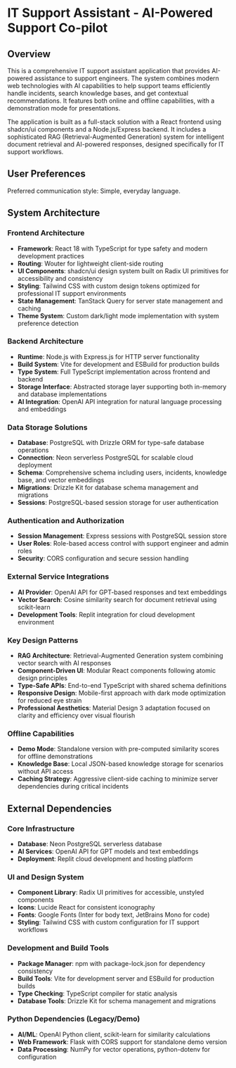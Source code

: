 # IT Support Assistant - AI-Powered Support Co-pilot

## Overview

This is a comprehensive IT support assistant application that provides AI-powered assistance to support engineers. The system combines modern web technologies with AI capabilities to help support teams efficiently handle incidents, search knowledge bases, and get contextual recommendations. It features both online and offline capabilities, with a demonstration mode for presentations.

The application is built as a full-stack solution with a React frontend using shadcn/ui components and a Node.js/Express backend. It includes a sophisticated RAG (Retrieval-Augmented Generation) system for intelligent document retrieval and AI-powered responses, designed specifically for IT support workflows.

## User Preferences

Preferred communication style: Simple, everyday language.

## System Architecture

### Frontend Architecture
- **Framework**: React 18 with TypeScript for type safety and modern development practices
- **Routing**: Wouter for lightweight client-side routing
- **UI Components**: shadcn/ui design system built on Radix UI primitives for accessibility and consistency
- **Styling**: Tailwind CSS with custom design tokens optimized for professional IT support environments
- **State Management**: TanStack Query for server state management and caching
- **Theme System**: Custom dark/light mode implementation with system preference detection

### Backend Architecture
- **Runtime**: Node.js with Express.js for HTTP server functionality
- **Build System**: Vite for development and ESBuild for production builds
- **Type System**: Full TypeScript implementation across frontend and backend
- **Storage Interface**: Abstracted storage layer supporting both in-memory and database implementations
- **AI Integration**: OpenAI API integration for natural language processing and embeddings

### Data Storage Solutions
- **Database**: PostgreSQL with Drizzle ORM for type-safe database operations
- **Connection**: Neon serverless PostgreSQL for scalable cloud deployment
- **Schema**: Comprehensive schema including users, incidents, knowledge base, and vector embeddings
- **Migrations**: Drizzle Kit for database schema management and migrations
- **Sessions**: PostgreSQL-based session storage for user authentication

### Authentication and Authorization
- **Session Management**: Express sessions with PostgreSQL session store
- **User Roles**: Role-based access control with support engineer and admin roles
- **Security**: CORS configuration and secure session handling

### External Service Integrations
- **AI Provider**: OpenAI API for GPT-based responses and text embeddings
- **Vector Search**: Cosine similarity search for document retrieval using scikit-learn
- **Development Tools**: Replit integration for cloud development environment

### Key Design Patterns
- **RAG Architecture**: Retrieval-Augmented Generation system combining vector search with AI responses
- **Component-Driven UI**: Modular React components following atomic design principles
- **Type-Safe APIs**: End-to-end TypeScript with shared schema definitions
- **Responsive Design**: Mobile-first approach with dark mode optimization for reduced eye strain
- **Professional Aesthetics**: Material Design 3 adaptation focused on clarity and efficiency over visual flourish

### Offline Capabilities
- **Demo Mode**: Standalone version with pre-computed similarity scores for offline demonstrations
- **Knowledge Base**: Local JSON-based knowledge storage for scenarios without API access
- **Caching Strategy**: Aggressive client-side caching to minimize server dependencies during critical incidents

## External Dependencies

### Core Infrastructure
- **Database**: Neon PostgreSQL serverless database
- **AI Services**: OpenAI API for GPT models and text embeddings
- **Deployment**: Replit cloud development and hosting platform

### UI and Design System
- **Component Library**: Radix UI primitives for accessible, unstyled components
- **Icons**: Lucide React for consistent iconography
- **Fonts**: Google Fonts (Inter for body text, JetBrains Mono for code)
- **Styling**: Tailwind CSS with custom configuration for IT support workflows

### Development and Build Tools
- **Package Manager**: npm with package-lock.json for dependency consistency
- **Build Tools**: Vite for development server and ESBuild for production builds
- **Type Checking**: TypeScript compiler for static analysis
- **Database Tools**: Drizzle Kit for schema management and migrations

### Python Dependencies (Legacy/Demo)
- **AI/ML**: OpenAI Python client, scikit-learn for similarity calculations
- **Web Framework**: Flask with CORS support for standalone demo version
- **Data Processing**: NumPy for vector operations, python-dotenv for configuration